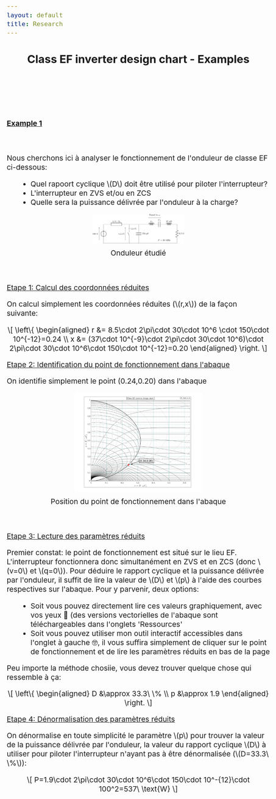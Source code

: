 ```yaml
---
layout: default
title: Research
---
```


<!-- Main title (Markdown or HTML possible) -->
<h2 style="text-align: center;">Class EF inverter design chart - Examples</h2>

<script src="https://polyfill.io/v3/polyfill.min.js?features=es6"></script>
<script id="MathJax-script" async
        src="https://cdn.jsdelivr.net/npm/mathjax@3/es5/tex-mml-chtml.js">
</script>

<style>
  body {
    font-size: 1.2rem; /* or 18px, or 120% */
  }
</style>

<br><br><br><br>

<p><u><b>Example 1</b></u></p>
<br><br>
Nous cherchons ici à analyser le fonctionnement de l'onduleur de classe EF ci-dessous:
<ul style="margin-left: 30px;">
  <li>Quel rapoort cyclique \(D\) doit être utilisé pour piloter l'interrupteur?</li>
  <li>L'interrupteur en ZVS et/ou en ZCS</li>
  <li>Quelle sera la puissance délivrée par l'onduleur à la charge?</li>
</ul>
<figure style="margin: 0; padding: 0; text-align: center;">
  <img src="/assets/img/EF_example/example_EF_circuit_1.svg" alt="Example_1_circuit" style="width: 25vw; max-width: 100%; height: auto;">
  <figcaption style="margin-top: 8px;">Onduleur étudié</figcaption>
</figure>
<br><br>
<p><u>Etape 1: Calcul des coordonnées réduites</u></p>
<p>On calcul simplement les coordonnées réduites (\(r,x\)) de la façon suivante:</p>
<p style="text-align: center;">
  \[
\left\{
\begin{aligned}
r &= 8.5\cdot 2\pi\cdot 30\cdot 10^6 \cdot 150\cdot 10^{-12}=0.24 \\
x &= (37\cdot 10^{-9}\cdot 2\pi\cdot 30\cdot 10^6)\cdot 2\pi\cdot 30\cdot 10^6\cdot 150\cdot 10^{-12}=0.20
\end{aligned}
\right.
\]
</p>
<p><u>Etape 2: Identification du point de fonctionnement dans l'abaque</u></p>
<p>On identifie simplement le point (0.24,0.20) dans l'abaque</p>
<figure style="margin: 0; padding: 0; text-align: center;">
  <img src="/assets/img/EF_example/EF_example_chart_1.svg" alt="Example_1_chart" style="width: 35vw; max-width: 100%; height: auto;">
  <figcaption style="margin-top: 8px;">Position du point de fonctionnement dans l'abaque</figcaption>
</figure>
<br><br>
<p><u>Etape 3: Lecture des paramètres réduits</u></p>
<p>Premier constat: le point de fonctionnement est situé sur le lieu EF. L'interrupteur fonctionnera donc simultanément en ZVS et en ZCS (donc \(v=0\) et \(q=0\)). Pour déduire le rapport cyclique et la puissance délivrée par l'onduleur, il suffit de lire la valeur de \(D\) et \(p\) à l'aide des courbes respectives sur l'abaque. Pour y parvenir, deux options:</p>
<ul style="margin-left: 30px;">
  <li>Soit vous pouvez directement lire ces valeurs graphiquement, avec vos yeux 👀 (des versions vectorielles de l'abaque sont téléchargeables dans l'onglets 'Ressources'</li>
  <li>Soit vous pouvez utiliser mon outil interactif accessibles dans l'onglet à gauche 🤓, il vous suffira simplement de cliquer sur le point de fonctionnement et de lire les paramètres réduits en bas de la page</li>
</ul>
<p>Peu importe la méthode chosiie, vous devez trouver quelque chose qui ressemble à ça:</p>
<p style="text-align: center;">
  \[
\left\{
\begin{aligned}
D &\approx 33.3\ \%  \\
p &\approx 1.9 
\end{aligned}
\right.
\]
</p>
<p><u>Etape 4: Dénormalisation des paramètres réduits</u></p>
<p>On dénormalise en toute simplicité le paramètre \(p\) pour trouver la valeur de la puissance délivrée par l'onduleur, la valeur du rapport cyclique \(D\) à utiliser pour piloter l'interrupteur n'ayant pas à être dénormalisée (\(D=33.3\ \%\)):</p>
<p style="text-align: center;">
  \[
P=1.9\cdot 2\pi\cdot 30\cdot 10^6\cdot 150\cdot 10^-{12}\cdot 100^2=537\ \text{W}
\]
</p>

<!-- ================================= -->
<!-- MATHJAX LOADING FOR MATH -->
<!-- (place in the layout if you want globally) -->
<!-- ================================= -->
<script type="text/javascript" id="MathJax-script" async
  src="https://cdn.jsdelivr.net/npm/mathjax@3/es5/tex-mml-chtml.js">
</script>
